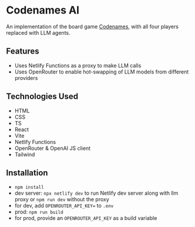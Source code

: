 # Codenames AI

An implementation of the board game [Codenames](<https://en.wikipedia.org/wiki/Codenames_(board_game)>), with all four players replaced with LLM agents.

## Features

- Uses Netlify Functions as a proxy to make LLM calls
- Uses OpenRouter to enable hot-swapping of LLM models from different providers

## Technologies Used

- HTML
- CSS
- TS
- React
- Vite
- Netlify Functions
- OpenRouter & OpenAI JS client
- Tailwind

## Installation

- `npm install`
- dev server: `npx netlify dev` to run Netlify dev server along with llm proxy or `npm run dev` without the proxy
- for dev, add `OPENROUTER_API_KEY=` to `.env`
- prod: `npm run build`
- for prod, provide an `OPENROUTER_API_KEY` as a build variable
